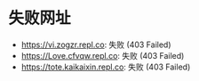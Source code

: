 # 失败网址
- https://vi.zogzr.repl.co: 失败 (403
Failed)
- https://Love.cfvqw.repl.co: 失败 (403
Failed)
- https://tote.kaikaixin.repl.co: 失败 (403
Failed)
